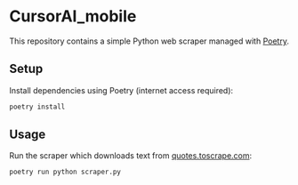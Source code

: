# CursorAI_mobile

This repository contains a simple Python web scraper managed with [Poetry](https://python-poetry.org/).

## Setup

Install dependencies using Poetry (internet access required):

```bash
poetry install
```

## Usage

Run the scraper which downloads text from [quotes.toscrape.com](https://quotes.toscrape.com/):

```bash
poetry run python scraper.py
```
